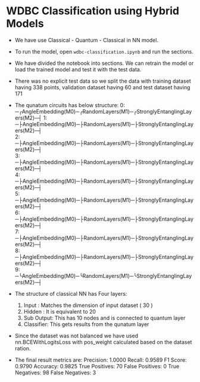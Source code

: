 # WDBC Classification using Hybrid Models

* We have use Classical - Quantum - Classical in NN model.
* To run the model, open `wdbc-classification.ipynb` and run the sections.
* We have divided the notebook into sections. We can retrain the model or load the trained model and test it with the test data.
* There was no explicit test data so we split the data with training dataset having 338 points, validation dataset having 60 and test dataset having 171
* The qunatum circuits has below structure:
      0: ─╭AngleEmbedding(M0)─╭RandomLayers(M1)─╭StronglyEntanglingLayers(M2)─┤  <Z>
      1: ─├AngleEmbedding(M0)─├RandomLayers(M1)─├StronglyEntanglingLayers(M2)─┤     
      2: ─├AngleEmbedding(M0)─├RandomLayers(M1)─├StronglyEntanglingLayers(M2)─┤     
      3: ─├AngleEmbedding(M0)─├RandomLayers(M1)─├StronglyEntanglingLayers(M2)─┤     
      4: ─├AngleEmbedding(M0)─├RandomLayers(M1)─├StronglyEntanglingLayers(M2)─┤     
      5: ─├AngleEmbedding(M0)─├RandomLayers(M1)─├StronglyEntanglingLayers(M2)─┤     
      6: ─├AngleEmbedding(M0)─├RandomLayers(M1)─├StronglyEntanglingLayers(M2)─┤     
      7: ─├AngleEmbedding(M0)─├RandomLayers(M1)─├StronglyEntanglingLayers(M2)─┤     
      8: ─├AngleEmbedding(M0)─├RandomLayers(M1)─├StronglyEntanglingLayers(M2)─┤     
      9: ─╰AngleEmbedding(M0)─╰RandomLayers(M1)─╰StronglyEntanglingLayers(M2)─┤
* The structure of classical NN has Four layers:
    1. Input : Matches the dimension of input dataset ( 30 )
    2. Hidden : It is equivalent to 20
    3. Sub Output: This has 10 nodes and is connected to quantum layer
    4. Classifier: This gets results from the qunatum layer

* Since the dataset was not balanced we have used nn.BCEWithLogitsLoss with pos_weight calculated based on the dataset ration.
* The final result metrics are:
    Precision:     1.0000
    Recall:        0.9589
    F1 Score:      0.9790
    Accuracy:      0.9825
    True Positives:  70
    False Positives: 0
    True Negatives:  98
    False Negatives: 3
